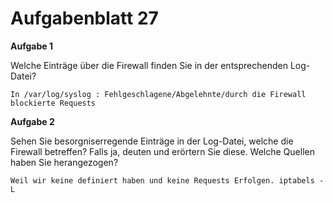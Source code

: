 # Aufgabenblatt 27

**Aufgabe 1**

Welche Einträge über die Firewall finden Sie in der entsprechenden Log-Datei?

`In /var/log/syslog : Fehlgeschlagene/Abgelehnte/durch die Firewall blockierte Requests`

**Aufgabe 2**

Sehen Sie besorgniserregende Einträge in der Log-Datei, welche die Firewall betreffen? Falls ja, deuten und erörtern Sie diese. Welche Quellen haben Sie herangezogen?

`Weil wir keine definiert haben und keine Requests Erfolgen. iptabels -L`

